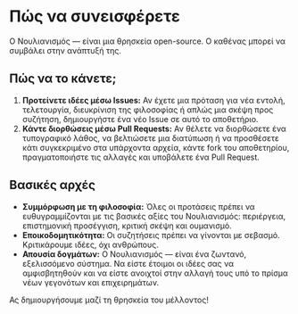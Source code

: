 # Πώς να συνεισφέρετε

Ο Νουλιανισμός — είναι μια θρησκεία open-source. Ο καθένας μπορεί να συμβάλει στην ανάπτυξή της.

## Πώς να το κάνετε;

1. **Προτείνετε ιδέες μέσω Issues:** Αν έχετε μια πρόταση για νέα εντολή, τελετουργία, διευκρίνιση της φιλοσοφίας ή απλώς μια σκέψη προς συζήτηση, δημιουργήστε ένα νέο Issue σε αυτό το αποθετήριο.  
2. **Κάντε διορθώσεις μέσω Pull Requests:** Αν θέλετε να διορθώσετε ένα τυπογραφικό λάθος, να βελτιώσετε μια διατύπωση ή να προσθέσετε κάτι συγκεκριμένο στα υπάρχοντα αρχεία, κάντε fork του αποθετηρίου, πραγματοποιήστε τις αλλαγές και υποβάλετε ένα Pull Request.

## Βασικές αρχές

- **Συμμόρφωση με τη φιλοσοφία:** Όλες οι προτάσεις πρέπει να ευθυγραμμίζονται με τις βασικές αξίες του Νουλιανισμός: περιέργεια, επιστημονική προσέγγιση, κριτική σκέψη και ουμανισμό.  
- **Εποικοδομητικότητα:** Οι συζητήσεις πρέπει να γίνονται με σεβασμό. Κριτικάρουμε ιδέες, όχι ανθρώπους.  
- **Απουσία δογμάτων:** Ο Νουλιανισμός — είναι ένα ζωντανό, εξελισσόμενο σύστημα. Να είστε έτοιμοι οι ιδέες σας να αμφισβητηθούν και να είστε ανοιχτοί στην αλλαγή τους υπό το πρίσμα νέων γεγονότων και επιχειρημάτων.

Ας δημιουργήσουμε μαζί τη θρησκεία του μέλλοντος!